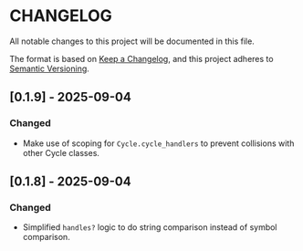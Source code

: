 # CHANGELOG

All notable changes to this project will be documented in this file.

The format is based on [Keep a Changelog](https://keepachangelog.com/en/1.1.0/),
and this project adheres to [Semantic Versioning](https://semver.org/spec/v2.0.0.html).

## [0.1.9] - 2025-09-04

### Changed

- Make use of scoping for `Cycle.cycle_handlers` to prevent collisions with other Cycle classes.

## [0.1.8] - 2025-09-04

### Changed

- Simplified `handles?` logic to do string comparison instead of symbol comparison.
